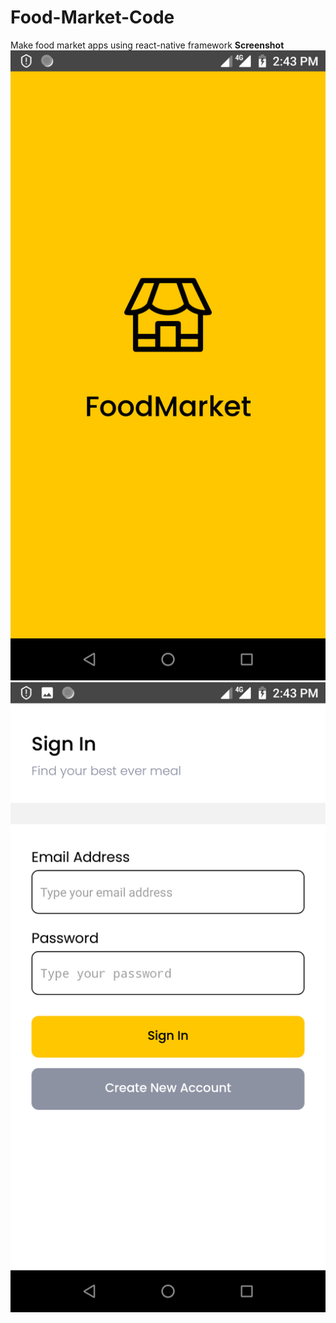 # Food-Market-Code
 Make food market apps using react-native framework
 **Screenshot**
<img src="Screenshot/Splash.png">
<img src="Screenshot/Login.png">
